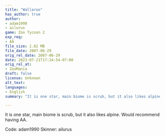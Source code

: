 ```yaml
---
title: "Wallaroo"
has_author: true
author: 
- adam1990
- ailurus
game: Zoo Tycoon 2
exp_req: 
- AA
file_size: 1.82 MB
file_date: 2007-06-29
orig_rel_date: 2007-06-29
date: 2023-07-21T17:24:54-07:00
orig_rel_at: 
- ZooMania
draft: false
license: Unknown
alt_text: 
languages:
- English
summary: "It is one star, main biome is scrub, but it also likes alpine."

---
```


It is one star, main biome is scrub, but it also likes alpine. Would recommend having AA.

Code: adam1990
Skinner: ailurus